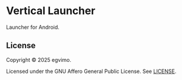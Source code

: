 # Vertical Launcher

Launcher for Android.

## License

Copyright © 2025 egvimo.

Licensed under the GNU Affero General Public License. See [LICENSE](LICENSE).
